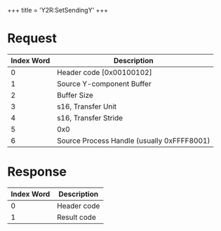 +++
title = 'Y2R:SetSendingY'
+++

# Request

| Index Word | Description                                |
|------------|--------------------------------------------|
| 0          | Header code \[0x00100102\]                 |
| 1          | Source Y-component Buffer                  |
| 2          | Buffer Size                                |
| 3          | s16, Transfer Unit                         |
| 4          | s16, Transfer Stride                       |
| 5          | 0x0                                        |
| 6          | Source Process Handle (usually 0xFFFF8001) |

# Response

| Index Word | Description |
|------------|-------------|
| 0          | Header code |
| 1          | Result code |
